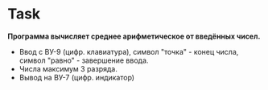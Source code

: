 # Task
**Программа вычисляет среднее арифметическое от введённых чисел.** 
- Ввод с ВУ-9 (цифр. клавиатура), символ "точка" - конец числа, символ "равно" - завершение ввода. 
- Числа максимум 3 разряда. 
- Вывод на ВУ-7 (цифр. индикатор)

